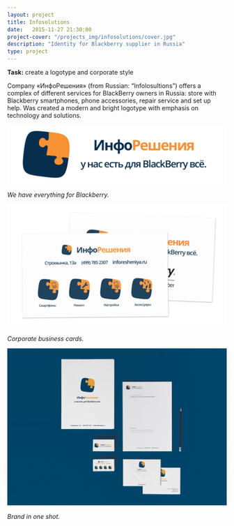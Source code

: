 ```yaml
---
layout: project
title: Infosolutions
date:   2015-11-27 21:30:00
project-cover: "/projects_img/infosolutions/cover.jpg"
description: "Identity for Blackberry supplier in Russia"
type: project
---
```


**Task:** create a logotype and corporate style<br>


Company «ИнфоРешения» (from Russian: “Infolosultions”) offers a complex of different services for BlackBerry owners in Russia: store with Blackberry smartphones, phone accessories, repair service and set up help. Was created a modern and bright logotype with emphasis on technology and solutions.

<span class="p600">![logo](/projects_img/infosolutions/logo.png)</span>

<span class="p-center">*We have everything for Blackberry.*</span>

<span class="p600">![business cards](/projects_img/infosolutions/b-cards.png)</span>

<span class="p-center">*Corporate business cards.*</span>

<span class="p700">![business cards](/projects_img/infosolutions/brand.png)</span>

<span class="p-center">*Brand in one shot.*</span>
